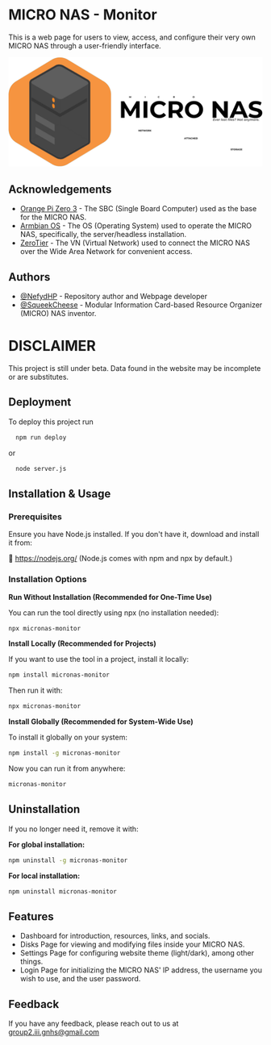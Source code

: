 # MICRO NAS - Monitor

This is a web page for users to view, access, and configure their very own MICRO NAS through a user-friendly interface.

![Logo](public/images/banner-orange.png)

## Acknowledgements

- [Orange Pi Zero 3](http://www.orangepi.org/html/hardWare/computerAndMicrocontrollers/details/Orange-Pi-Zero-3.html) - The SBC (Single Board Computer) used as the base for the MICRO NAS.
- [Armbian OS](https://github.com/leeboby/armbian-images) - The OS (Operating System) used to operate the MICRO NAS, specifically, the server/headless installation.
- [ZeroTier](https://www.zerotier.com/) - The VN (Virtual Network) used to connect the MICRO NAS over the Wide Area Network for convenient access.

## Authors

- [@NefydHP](https://github.com/NefydHP) - Repository author and Webpage developer
- [@SqueekCheese](https://github.com/SqueekCheese) - Modular Information Card-based Resource Organizer (MICRO) NAS inventor.

# DISCLAIMER

This project is still under beta. Data found in the website may be incomplete or are substitutes.

## Deployment

To deploy this project run

```bash
  npm run deploy
```

or

```bash
  node server.js
```

## Installation & Usage

### Prerequisites

Ensure you have Node.js installed. If you don't have it, download and install it from:

🔗 https://nodejs.org/
(Node.js comes with npm and npx by default.)

### Installation Options

**Run Without Installation (Recommended for One-Time Use)**

You can run the tool directly using npx (no installation needed):

```bash
npx micronas-monitor
```

**Install Locally (Recommended for Projects)**

If you want to use the tool in a project, install it locally:

```bash
npm install micronas-monitor
```

Then run it with:

```bash
npx micronas-monitor
```

**Install Globally (Recommended for System-Wide Use)**

To install it globally on your system:

```bash
npm install -g micronas-monitor
```

Now you can run it from anywhere:

```bash
micronas-monitor
```

## Uninstallation

If you no longer need it, remove it with:

**For global installation:**

```bash
npm uninstall -g micronas-monitor
```

**For local installation:**

```bash
npm uninstall micronas-monitor
```

## Features

- Dashboard for introduction, resources, links, and socials.
- Disks Page for viewing and modifying files inside your MICRO NAS.
- Settings Page for configuring website theme (light/dark), among other things.
- Login Page for initializing the MICRO NAS' IP address, the username you wish to use, and the user password.

## Feedback

If you have any feedback, please reach out to us at group2.iii.gnhs@gmail.com
